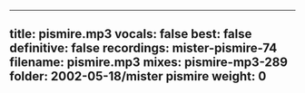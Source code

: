 
---
title: pismire.mp3
vocals: false
best: false
definitive: false
recordings: mister-pismire-74
filename: pismire.mp3
mixes: pismire-mp3-289
folder: 2002-05-18/mister pismire
weight: 0
---
